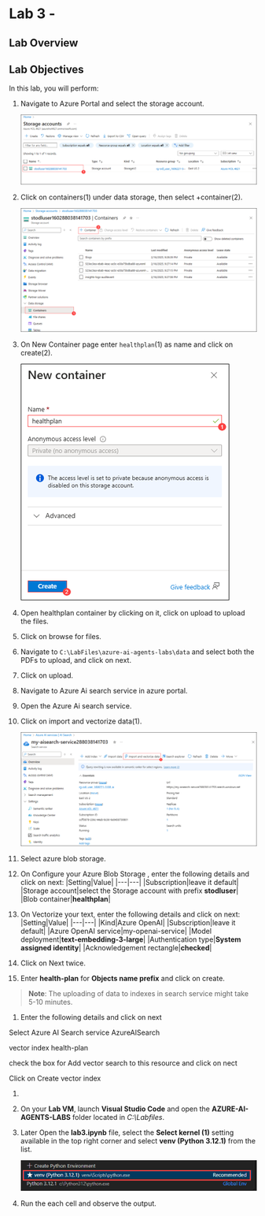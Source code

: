 # Lab 3 -

## Lab Overview

## Lab Objectives

In this lab, you will perform:
1. Navigate to Azure Portal and select the storage account.

   ![](./media/lab1-34.png)
1. Click on containers(1) under data storage, then select +container(2).

   ![](./media/lab3-1.png)
1. On New Container page enter `healthplan`(1) as name and click on create(2).

   ![](./media/lab3-2.png)
1. Open healthplan container by clicking on it, click on upload to upload the files.
1. Click on browse for files.
1. Navigate to `C:\LabFiles\azure-ai-agents-labs\data` and select both the PDFs to upload, and click on next.
1. Click on upload.
1. Navigate to Azure Ai search service in azure portal.
1. Open the Azure Ai search service.
1. Click on import and vectorize data(1).

   ![](./media/lab3-3.png)
1. Select azure blob storage.
1. On Configure your Azure Blob Storage , enter the following details and click on next:
   |Setting|Value|
   |---|---|
   |Subscription|leave it default|
   |Storage account|select the Storage account with prefix **stodluser**|
   |Blob container|**healthplan**|

1. On Vectorize your text, enter the following details and click on next:
   |Setting|Value|
   |---|---|
   |Kind|Azure OpenAI|
   |Subscription|leave it default|
   |Azure OpenAI service|my-openai-service<inject key="DeploymentID" enableCopy="false" /></inject>|
   |Model deployment|**text-embedding-3-large**|
   |Authentication type|**System assigned identity**|
   |Acknowledgement rectangle|**checked**|

1. Click on Next twice.
1. Enter **health-plan** for  **Objects name prefix** and click on create.

>**Note**: The uploading of data to indexes in search service might take 5-10 minutes.

1. Enter the following details and click on next

Select Azure AI Search service   AzureAISearch

vector index   health-plan

check the box for Add vector search to this resource and click on nect

Click on Create vector index

1. 

1. On your **Lab VM**, launch **Visual Studio Code** and open the **AZURE-AI-AGENTS-LABS** folder located in *C:\Labfiles*.

1. Later Open the **lab3.ipynb** file, select the **Select kernel (1)** setting available in the top right corner and select **venv (Python 3.12.1)** from the list.

   ![](./media/lab1-24.png)

1. Run the each cell and observe the output.